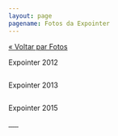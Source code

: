 ```yaml
---
layout: page
pagename: Fotos da Expointer
---
```


<a href="/fotos">« Voltar par Fotos </a>

Expointer 2012

<a class="content-fotos-item content-fotos-item--photos" href="{{site.baseurl}}/img/fotos/expointer/Expointer_2012.jpg" data-lightbox="horses" data-title="Expointer 2012">
<img class="photos-thumb" src="{{site.baseurl}}/img/fotos/expointer/Expointer_2012.jpg" alt="">
</a>



Expointer 2013

<a class="content-fotos-item content-fotos-item--photos" href="{{site.baseurl}}/img/fotos/expointer/Expointer_2013.jpg" data-lightbox="horses" data-title="Expointer 2013">
<img class="photos-thumb" src="{{site.baseurl}}/img/fotos/expointer/Expointer_2013.jpg" alt="">
</a>



Expointer 2015


<a class="content-fotos-item content-fotos-item--photos" href="{{site.baseurl}}/img/fotos/expointer/expointer_2015_1.jpg" data-lightbox="horses" data-title="Expointer 2015">
<img class="photos-thumb" src="{{site.baseurl}}/img/fotos/expointer/expointer_2015_1.jpg" alt="">
</a>

<a class="content-fotos-item content-fotos-item--photos" href="{{site.baseurl}}/img/fotos/expointer/expointer_2015_2.jpg" data-lightbox="horses" data-title="Expointer 2015">
<img class="photos-thumb" src="{{site.baseurl}}/img/fotos/expointer/expointer_2015_2.jpg" alt="">
</a>

<a class="content-fotos-item content-fotos-item--photos" href="{{site.baseurl}}/img/fotos/expointer/expointer_2015_3.jpg" data-lightbox="horses" data-title="Expointer 2015">
<img class="photos-thumb" src="{{site.baseurl}}/img/fotos/expointer/expointer_2015_3.jpg" alt="">
</a>

<a class="content-fotos-item content-fotos-item--photos" href="{{site.baseurl}}/img/fotos/expointer/expointer_2015_5.jpg" data-lightbox="horses" data-title="Expointer 2015">
<img class="photos-thumb" src="{{site.baseurl}}/img/fotos/expointer/expointer_2015_5.jpg" alt="">
</a>

<a class="content-fotos-item content-fotos-item--photos" href="{{site.baseurl}}/img/fotos/expointer/expointer_2015_6.jpg" data-lightbox="horses" data-title="Expointer 2015">
<img class="photos-thumb" src="{{site.baseurl}}/img/fotos/expointer/expointer_2015_6.jpg" alt="">
</a>

<a class="content-fotos-item content-fotos-item--photos" href="{{site.baseurl}}/img/fotos/expointer/expointer_2015_4.jpg" data-lightbox="horses" data-title="Expointer 2015">
<img class="photos-thumb" src="{{site.baseurl}}/img/fotos/expointer/expointer_2015_4.jpg" alt="">
</a>
